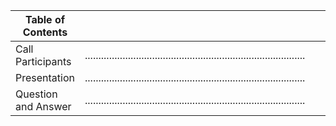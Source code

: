 | Table of Contents |  |  |  |
| --- | --- | --- | --- |
| Call Participants | .................................................................................. |  | 3 |
| Presentation | .................................................................................. |  | 4 |
| Question and Answer | .................................................................................. |  | 13 |
